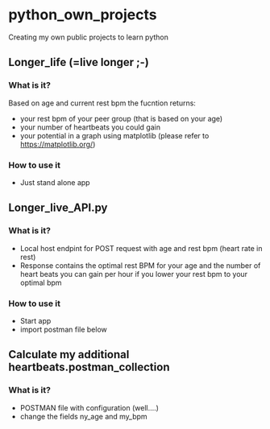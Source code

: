 # python_own_projects
Creating my own public projects to learn python

## Longer_life  (=live longer ;-)
### What is it?
Based on age and current rest bpm the fucntion returns:
- your rest bpm of your peer group (that is based on your age)
- your number of heartbeats you could gain
- your potential in a graph using matplotlib (please refer to https://matplotlib.org/)
### How to use it
- Just stand alone app 




## Longer_live_API.py
### What is it?
- Local host endpint for POST request with age and rest bpm (heart rate in rest)
- Response contains the optimal  rest BPM for your age and the number of heart beats you can gain per hour if you lower your rest bpm to your optimal bpm
### How to use it
- Start app 
- import postman file below

## Calculate my additional heartbeats.postman_collection
### What is it?
- POSTMAN file with configuration (well....)
- change the fields ny_age and my_bpm
